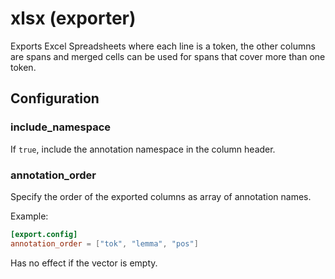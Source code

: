# xlsx (exporter)

Exports Excel Spreadsheets where each line is a token, the other columns are
spans and merged cells can be used for spans that cover more than one token.

## Configuration

###  include_namespace

If `true`, include the annotation namespace in the column header.

###  annotation_order

Specify the order of the exported columns as array of annotation names.

Example:

```toml
[export.config]
annotation_order = ["tok", "lemma", "pos"]
```

Has no effect if the vector is empty.

